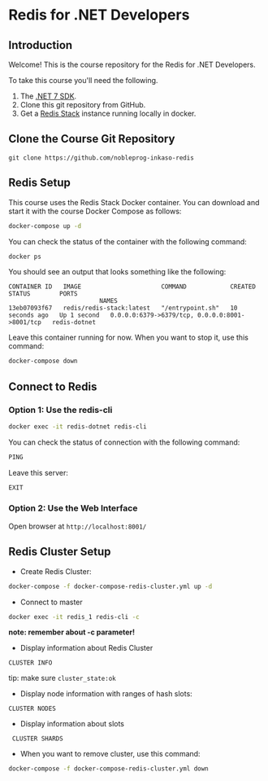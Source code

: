 


# Redis for .NET Developers

## Introduction

Welcome! This is the course repository for the Redis for .NET Developers.

To take this course you'll need the following.

1. The [.NET 7 SDK](https://dotnet.microsoft.com/en-us/download/dotnet/7.0).
2. Clone this git repository from GitHub.
3. Get a [Redis Stack](https://redis.io/docs/stack/) instance running locally in docker.


## Clone the Course Git Repository

```
git clone https://github.com/nobleprog-inkaso-redis
```

## Redis Setup

This course uses the Redis Stack Docker container. You can download and start it with the course Docker Compose as follows:

```bash
docker-compose up -d
```

You can check the status of the container with the following command:

```bash
docker ps
```

You should see an output that looks something like the following:

```
CONTAINER ID   IMAGE                      COMMAND            CREATED         STATUS        PORTS                   
                         NAMES
13eb07093f67   redis/redis-stack:latest   "/entrypoint.sh"   10 seconds ago   Up 1 second   0.0.0.0:6379->6379/tcp, 0.0.0.0:8001->8001/tcp   redis-dotnet
```

Leave this container running for now. When you want to stop it, use this command:

```bash
docker-compose down
```

## Connect to Redis

### Option 1: Use the redis-cli
```bash
docker exec -it redis-dotnet redis-cli
```

You can check the status of connection with the following command:

```bash
PING
```

Leave this server:
```bash
EXIT
```


### Option 2: Use the Web Interface

Open browser at `http://localhost:8001/`



## Redis Cluster Setup

- Create Redis Cluster:
```bash
docker-compose -f docker-compose-redis-cluster.yml up -d
```

- Connect to master

```bash
docker exec -it redis_1 redis-cli -c
```
**note: remember about -c parameter!**

- Display information about Redis Cluster
```
CLUSTER INFO
```

tip: make sure `cluster_state:ok`

- Display node information with ranges of hash slots:
```
CLUSTER NODES
```

- Display information about slots
```
 CLUSTER SHARDS
```

- When you want to remove cluster, use this command:

```bash
docker-compose -f docker-compose-redis-cluster.yml down
```
